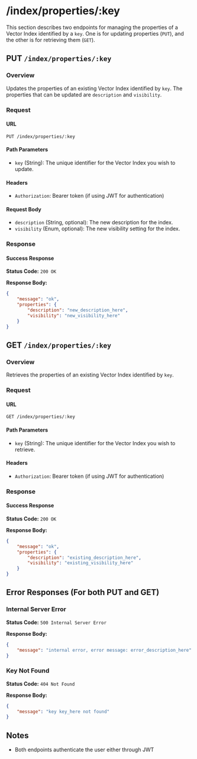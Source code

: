 # /index/properties/:key

This section describes two endpoints for managing the properties of a Vector Index identified by a `key`. One is for updating properties (`PUT`), and the other is for retrieving them (`GET`).

## PUT `/index/properties/:key`

### Overview

Updates the properties of an existing Vector Index identified by `key`. The properties that can be updated are `description` and `visibility`.

### Request

#### URL

```
PUT /index/properties/:key
```

#### Path Parameters

- `key` (String): The unique identifier for the Vector Index you wish to update.

#### Headers

- `Authorization`: Bearer token (if using JWT for authentication)

#### Request Body

- `description` (String, optional): The new description for the index.
- `visibility` (Enum, optional): The new visibility setting for the index.

### Response

#### Success Response

**Status Code:** `200 OK`

**Response Body:**

```json
{
    "message": "ok",
    "properties": {
        "description": "new_description_here",
        "visibility": "new_visibility_here"
    }
}
```

## GET `/index/properties/:key`

### Overview

Retrieves the properties of an existing Vector Index identified by `key`.

### Request

#### URL

```
GET /index/properties/:key
```

#### Path Parameters

- `key` (String): The unique identifier for the Vector Index you wish to retrieve.

#### Headers

- `Authorization`: Bearer token (if using JWT for authentication)

### Response

#### Success Response

**Status Code:** `200 OK`

**Response Body:**

```json
{
    "message": "ok",
    "properties": {
        "description": "existing_description_here",
        "visibility": "existing_visibility_here"
    }
}
```

## Error Responses (For both PUT and GET)

### Internal Server Error

**Status Code:** `500 Internal Server Error`

**Response Body:**

```json
{
    "message": "internal error, error message: error_description_here"
}
```

### Key Not Found

**Status Code:** `404 Not Found`

**Response Body:**

```json
{
    "message": "key key_here not found"
}
```

## Notes

- Both endpoints authenticate the user either through JWT
